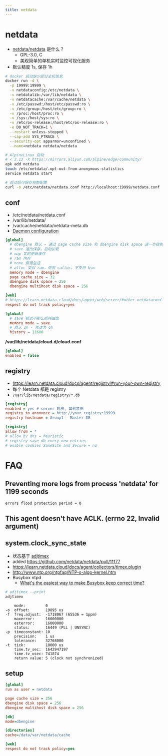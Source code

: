 ```yaml
---
title: netdata
---
```


# netdata

- [netdata/netdata](https://github.com/netdata/netdata) 是什么？
  - GPL-3.0, C
  - 美观简单的单机实时监控可视化服务
- 默认精度 1s, 保存 1h

```bash
# docker 启动缺少部分主机信息
docker run -d \
  -p 19999:19999 \
  -v netdataconfig:/etc/netdata \
  -v netdatalib:/var/lib/netdata \
  -v netdatacache:/var/cache/netdata \
  -v /etc/passwd:/host/etc/passwd:ro \
  -v /etc/group:/host/etc/group:ro \
  -v /proc:/host/proc:ro \
  -v /sys:/host/sys:ro \
  -v /etc/os-release:/host/etc/os-release:ro \
  -e DO_NOT_TRACK=1 \
  --restart unless-stopped \
  --cap-add SYS_PTRACE \
  --security-opt apparmor=unconfined \
  --name=netdata netdata/netdata

# AlpineLinux 启动
# < 3.13 -X https://mirrors.aliyun.com/alpine/edge/community/
apk add netdata
touch /etc/netdata/.opt-out-from-anonymous-statistics
service netdata start

# 启动后可保存完整配置
curl -o /etc/netdata/netdata.conf http://localhost:19999/netdata.conf
```

## conf

- /etc/netdata/netdata.conf
- /var/lib/netdata/
- /var/cache/netdata/netdata-meta.db
- [Daemon configuration](https://learn.netdata.cloud/docs/agent/daemon/config)

```conf
[global]
  # dbengine 默认 - 通过 page cache size 和 dbengine disk space 进一步控制
  # save 退出保存，启动加载
  # map 实时更新缓存
  # ram 内存
  # none 禁用监控
  # alloc 类似 ram，使用 calloc，不支持 ksm
  memory mode = dbengine
  page cache size = 32
  dbengine disk space = 256
  dbengine multihost disk space = 256

[web]
# https://learn.netdata.cloud/docs/agent/web/server/#other-netdataconf-web-section-options
respect do not track policy=yes
```

```conf
[global]
  # save 模式不那么损耗磁盘
  memory mode = save
  # 默认 1h - 修改为 6h
  history = 21600
```

**/var/lib/netdata/cloud.d/cloud.conf**

```ini
[global]
enabled = false
```

## registry

- https://learn.netdata.cloud/docs/agent/registry/#run-your-own-registry
- 每个 Netdata 都是 registry
- `/var/lib/netdata/registry/*.db`

```ini
[registry]
enabled = yes # server 启用, 其他禁用
registry to announce = http://your.registry:19999
registry hostname = Group1 - Master DB
```

```ini
[registry]
allow from = *
# allow by dns = heuristic
# registry save db every new entries
# enable cookies SameSite and Secure = no
```

# FAQ

## Preventing more logs from process 'netdata' for 1199 seconds

```
errors flood protection period = 0
```

## This agent doesn't have ACLK. (errno 22, Invalid argument)

## system.clock_sync_state

- 状态基于 [adjtimex](https://man7.org/linux/man-pages/man2/adjtimex.2.html)
- added https://github.com/netdata/netdata/pull/11177
- https://learn.netdata.cloud/docs/agent/collectors/timex.plugin
- http://www.ntp.org/ntpfaq/NTP-s-algo-kernel.htm
- Busybox ntpd
  - [What's the easiest way to make Busybox keep correct time?](http://lists.busybox.net/pipermail/busybox/2014-September/081667.html)

```bash
# adjtimex --print
adjtimex
```

```
    mode:         0
-o  offset:       19895 us
-f  freq.adjust:  -1718067 (65536 = 1ppm)
    maxerror:     16000000
    esterror:     16000000
    status:       16449 (PLL | UNSYNC)
-p  timeconstant: 10
    precision:    1 us
    tolerance:    32768000
-t  tick:         10000 us
    time.tv_sec:  1642947197
    time.tv_usec: 741874
    return value: 5 (clock not synchronized)
```

## setup

```ini
[global]
run as user = netdata

page cache size = 256
dbengine disk space = 256
dbengine multihost disk space = 256

[db]
mode=dbengine

[directories]
cache=/data/var/netdata/cache

[web]
respect do not track policy=yes
```
